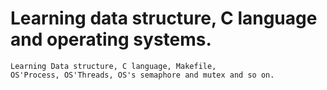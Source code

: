 # Learning data structure, C language and operating systems.

	Learning Data structure, C language, Makefile,
	OS'Process, OS'Threads, OS's semaphore and mutex and so on.
